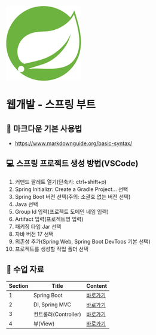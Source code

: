 <img src="springboot.png" width="200"/>

# 웹개발 - 스프링 부트
## 📒 마크다운 기본 사용법
+ https://www.markdownguide.org/basic-syntax/

## 💻 스프링 프로젝트 생성 방법(VSCode)
1. 커맨드 팔레트 열기(단축키: ctrl+shift+p)
2. Spring Initializr: Create a Gradle Project... 선택
3. Spring Boot 버전 선택(주의: 소괄호 없는 버전 선택)
4. Java 선택
5. Group Id 입력(프로젝트 도메인 네임 입력)
6. Artifact 입력(프로젝트명 입력)
7. 패키징 타입 Jar 선택
8. 자바 버전 17 선택
9. 의존성 추가(Spring Web, Spring Boot DevToos 기본 선택)
10. 프로젝트를 생성할 작업 폴더 선택

## 📄 수업 자료
|Section|Title|Content|
|-------|-----|-------|
|1|Spring Boot|<a href="https://treasure-snow-23c.notion.site/1-Spring-Boot-f174a603f9f04245b40d1e689bba0d36?pvs=4" target="_blank">바로가기</a>|
|2|DI, Spring MVC|<a href="https://treasure-snow-23c.notion.site/2-DI-Spring-MVC-a13da653fd2b4461b430a7801f381960?pvs=4" target="_blank">바로가기</a>|
|3|컨트롤러(Controller)|<a href="https://treasure-snow-23c.notion.site/3-Controller-5c7a0fb9b43f4b7a8dff2d7e400265cd?pvs=4" target="_blank">바로가기</a>|
|4|뷰(View)|<a href="https://treasure-snow-23c.notion.site/4-View-d22e362204ab41798214890a1635c3c0?pvs=4" target="_blank">바로가기</a>|

